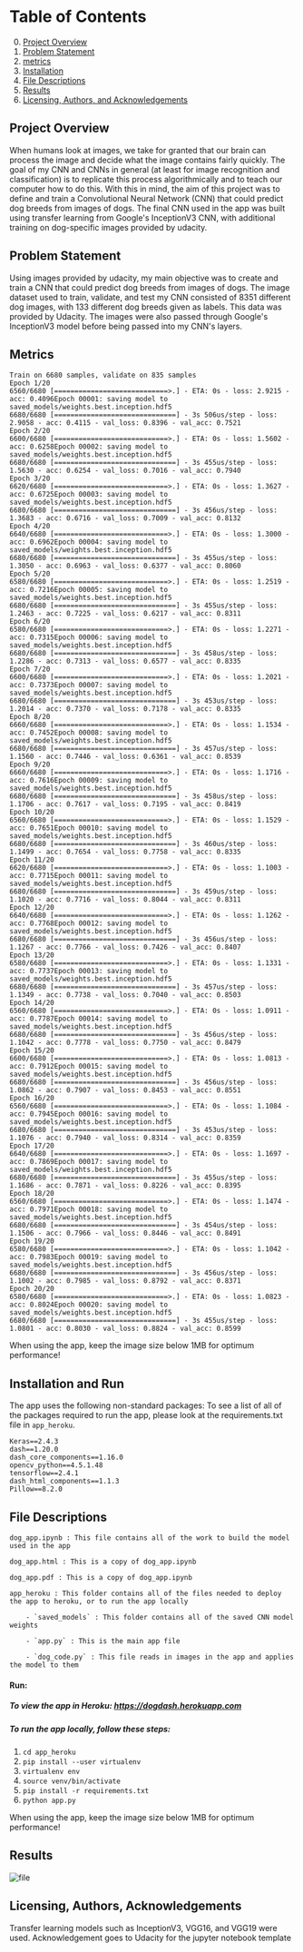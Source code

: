 


# Table of Contents

0. [Project Overview](#motivation)
1. [Problem Statement](#problem)
2. [metrics](#metrics)
3. [Installation](#installation)
4. [File Descriptions](#files)
5. [Results](#results)
6. [Licensing, Authors, and Acknowledgements](#licensing)



## Project Overview <a name="motivation"></a>
When humans look at images, we take for granted that our brain can process the image and decide what the image contains fairly quickly. The goal of my CNN and CNNs in general (at least for image recognition and classification) is to replicate this process algorithmically and to teach our computer how to do this. With this in mind, the aim of this project was to define and train a Convolutional Neural Network (CNN) that could predict dog breeds from images of dogs. 
The final CNN used in the app was built using transfer learning from Google's InceptionV3 CNN, with additional training on dog-specific images provided by udacity.  


## Problem Statement<a name="problem"></a>
Using images provided by udacity, my main objective was to create and train a CNN that could predict dog breeds from images of dogs. 
The image dataset used to train, validate, and test my CNN consisted of 8351 different dog images, with 133 different dog breeds given as labels. This data was provided by Udacity. The images were also passed through Google's InceptionV3 model before being passed into my CNN's layers. 

## Metrics <a name="metrics"></a>
```
Train on 6680 samples, validate on 835 samples
Epoch 1/20
6560/6680 [============================>.] - ETA: 0s - loss: 2.9215 - acc: 0.4096Epoch 00001: saving model to saved_models/weights.best.inception.hdf5
6680/6680 [==============================] - 3s 506us/step - loss: 2.9058 - acc: 0.4115 - val_loss: 0.8396 - val_acc: 0.7521
Epoch 2/20
6600/6680 [============================>.] - ETA: 0s - loss: 1.5602 - acc: 0.6258Epoch 00002: saving model to saved_models/weights.best.inception.hdf5
6680/6680 [==============================] - 3s 455us/step - loss: 1.5630 - acc: 0.6254 - val_loss: 0.7016 - val_acc: 0.7940
Epoch 3/20
6620/6680 [============================>.] - ETA: 0s - loss: 1.3627 - acc: 0.6725Epoch 00003: saving model to saved_models/weights.best.inception.hdf5
6680/6680 [==============================] - 3s 456us/step - loss: 1.3683 - acc: 0.6716 - val_loss: 0.7009 - val_acc: 0.8132
Epoch 4/20
6640/6680 [============================>.] - ETA: 0s - loss: 1.3000 - acc: 0.6962Epoch 00004: saving model to saved_models/weights.best.inception.hdf5
6680/6680 [==============================] - 3s 455us/step - loss: 1.3050 - acc: 0.6963 - val_loss: 0.6377 - val_acc: 0.8060
Epoch 5/20
6580/6680 [============================>.] - ETA: 0s - loss: 1.2519 - acc: 0.7216Epoch 00005: saving model to saved_models/weights.best.inception.hdf5
6680/6680 [==============================] - 3s 455us/step - loss: 1.2463 - acc: 0.7225 - val_loss: 0.6217 - val_acc: 0.8311
Epoch 6/20
6580/6680 [============================>.] - ETA: 0s - loss: 1.2271 - acc: 0.7315Epoch 00006: saving model to saved_models/weights.best.inception.hdf5
6680/6680 [==============================] - 3s 458us/step - loss: 1.2286 - acc: 0.7313 - val_loss: 0.6577 - val_acc: 0.8335
Epoch 7/20
6600/6680 [============================>.] - ETA: 0s - loss: 1.2021 - acc: 0.7373Epoch 00007: saving model to saved_models/weights.best.inception.hdf5
6680/6680 [==============================] - 3s 453us/step - loss: 1.2014 - acc: 0.7370 - val_loss: 0.7178 - val_acc: 0.8335
Epoch 8/20
6660/6680 [============================>.] - ETA: 0s - loss: 1.1534 - acc: 0.7452Epoch 00008: saving model to saved_models/weights.best.inception.hdf5
6680/6680 [==============================] - 3s 457us/step - loss: 1.1560 - acc: 0.7446 - val_loss: 0.6361 - val_acc: 0.8539
Epoch 9/20
6660/6680 [============================>.] - ETA: 0s - loss: 1.1716 - acc: 0.7616Epoch 00009: saving model to saved_models/weights.best.inception.hdf5
6680/6680 [==============================] - 3s 458us/step - loss: 1.1706 - acc: 0.7617 - val_loss: 0.7195 - val_acc: 0.8419
Epoch 10/20
6560/6680 [============================>.] - ETA: 0s - loss: 1.1529 - acc: 0.7651Epoch 00010: saving model to saved_models/weights.best.inception.hdf5
6680/6680 [==============================] - 3s 460us/step - loss: 1.1499 - acc: 0.7654 - val_loss: 0.7758 - val_acc: 0.8335
Epoch 11/20
6620/6680 [============================>.] - ETA: 0s - loss: 1.1003 - acc: 0.7715Epoch 00011: saving model to saved_models/weights.best.inception.hdf5
6680/6680 [==============================] - 3s 459us/step - loss: 1.1020 - acc: 0.7716 - val_loss: 0.8044 - val_acc: 0.8311
Epoch 12/20
6640/6680 [============================>.] - ETA: 0s - loss: 1.1262 - acc: 0.7768Epoch 00012: saving model to saved_models/weights.best.inception.hdf5
6680/6680 [==============================] - 3s 456us/step - loss: 1.1267 - acc: 0.7766 - val_loss: 0.7426 - val_acc: 0.8407
Epoch 13/20
6580/6680 [============================>.] - ETA: 0s - loss: 1.1331 - acc: 0.7737Epoch 00013: saving model to saved_models/weights.best.inception.hdf5
6680/6680 [==============================] - 3s 457us/step - loss: 1.1349 - acc: 0.7738 - val_loss: 0.7040 - val_acc: 0.8503
Epoch 14/20
6560/6680 [============================>.] - ETA: 0s - loss: 1.0911 - acc: 0.7787Epoch 00014: saving model to saved_models/weights.best.inception.hdf5
6680/6680 [==============================] - 3s 456us/step - loss: 1.1042 - acc: 0.7778 - val_loss: 0.7750 - val_acc: 0.8479
Epoch 15/20
6600/6680 [============================>.] - ETA: 0s - loss: 1.0813 - acc: 0.7912Epoch 00015: saving model to saved_models/weights.best.inception.hdf5
6680/6680 [==============================] - 3s 456us/step - loss: 1.0862 - acc: 0.7907 - val_loss: 0.8453 - val_acc: 0.8551
Epoch 16/20
6560/6680 [============================>.] - ETA: 0s - loss: 1.1084 - acc: 0.7945Epoch 00016: saving model to saved_models/weights.best.inception.hdf5
6680/6680 [==============================] - 3s 453us/step - loss: 1.1076 - acc: 0.7940 - val_loss: 0.8314 - val_acc: 0.8359
Epoch 17/20
6640/6680 [============================>.] - ETA: 0s - loss: 1.1697 - acc: 0.7869Epoch 00017: saving model to saved_models/weights.best.inception.hdf5
6680/6680 [==============================] - 3s 455us/step - loss: 1.1686 - acc: 0.7871 - val_loss: 0.8226 - val_acc: 0.8395
Epoch 18/20
6560/6680 [============================>.] - ETA: 0s - loss: 1.1474 - acc: 0.7971Epoch 00018: saving model to saved_models/weights.best.inception.hdf5
6680/6680 [==============================] - 3s 454us/step - loss: 1.1506 - acc: 0.7966 - val_loss: 0.8446 - val_acc: 0.8491
Epoch 19/20
6580/6680 [============================>.] - ETA: 0s - loss: 1.1042 - acc: 0.7983Epoch 00019: saving model to saved_models/weights.best.inception.hdf5
6680/6680 [==============================] - 3s 456us/step - loss: 1.1002 - acc: 0.7985 - val_loss: 0.8792 - val_acc: 0.8371
Epoch 20/20
6580/6680 [============================>.] - ETA: 0s - loss: 1.0823 - acc: 0.8024Epoch 00020: saving model to saved_models/weights.best.inception.hdf5
6680/6680 [==============================] - 3s 455us/step - loss: 1.0801 - acc: 0.8030 - val_loss: 0.8824 - val_acc: 0.8599

```


When using the app, keep the image size below 1MB for optimum performance!



## Installation and Run <a name="installation"></a>
The app uses the following non-standard packages: To see a list of all of the packages required to run the app, please look at the requirements.txt file in `app_heroku`. 

```
Keras==2.4.3
dash==1.20.0
dash_core_components==1.16.0
opencv_python==4.5.1.48
tensorflow==2.4.1
dash_html_components==1.1.3
Pillow==8.2.0
```
## File Descriptions <a name="files"></a>

`dog_app.ipynb : This file contains all of the work to build the model used in the app`

`dog_app.html : This is a copy of dog_app.ipynb`

`dog_app.pdf : This is a copy of dog_app.ipynb`

`app_heroku : This folder contains all of the files needed to deploy the app to heroku, or to run the app locally`

        - `saved_models` : This folder contains all of the saved CNN model weights
        
        - `app.py` : This is the main app file
        
        - `dog_code.py` : This file reads in images in the app and applies the model to them





#### Run:
##### To view the app in Heroku: https://dogdash.herokuapp.com

##### To run the app locally, follow these steps:

1. `cd app_heroku`
2. `pip install --user virtualenv`
3. `virtualenv env`
4. `source venv/bin/activate`
5. `pip install -r requirements.txt`
6. `python app.py`



When using the app, keep the image size below 1MB for optimum performance!





## Results<a name="results"></a>
![file](dog_app.png)

## Licensing, Authors, Acknowledgements<a name="licensing"></a>
Transfer learning models such as InceptionV3, VGG16, and VGG19 were used. Acknowledgement goes to Udacity for the jupyter notebook template
